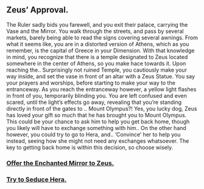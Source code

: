 ## Zeus’ Approval.

The Ruler sadly bids you farewell, and you exit their palace, carrying the Vase and the Mirror. You walk through the streets, and pass by several markets, barely being able to read the signs covering several awnings. From what it seems like, you are in a distorted version of Athens, which as you remember, is the capital of Greece in your Dimension. With that knowledge in mind, you recognize that there is a temple designated to Zeus located somewhere in the center of Athens, so you make hace towards it. Upon reaching the.. Surprisingly not ruined Temple, you cautiously make your way inside, and set the vase in front of an altar with a Zeus Statue. You say your prayers and worships, before starting to make your way to the entranceway. As you reach the entranceway however, a yellow light flashes in front of you, temporarily blinding you. You are left confused and even scared, until the light’s effects go away, revealing that you’re standing directly in front of the gates to .. Mount Olympus?! Yes, you lucky dog, Zeus has loved your gift so much that he has brought you to Mount Olympus. This could be your chance to ask him to help you get back home, though you likely will have to exchange something with him.. On the other hand however, you could try to go to Hera, and.. ‘Convince’ her to help you instead, seeing how she might not need any exchanges whatsoever. The key to getting back home is within this decision, so choose wisely.

### [Offer the Enchanted Mirror to Zeus.](olympian-assistance-end.md)
### [Try to Seduce Hera.](tartarus-banishment-end.md)
